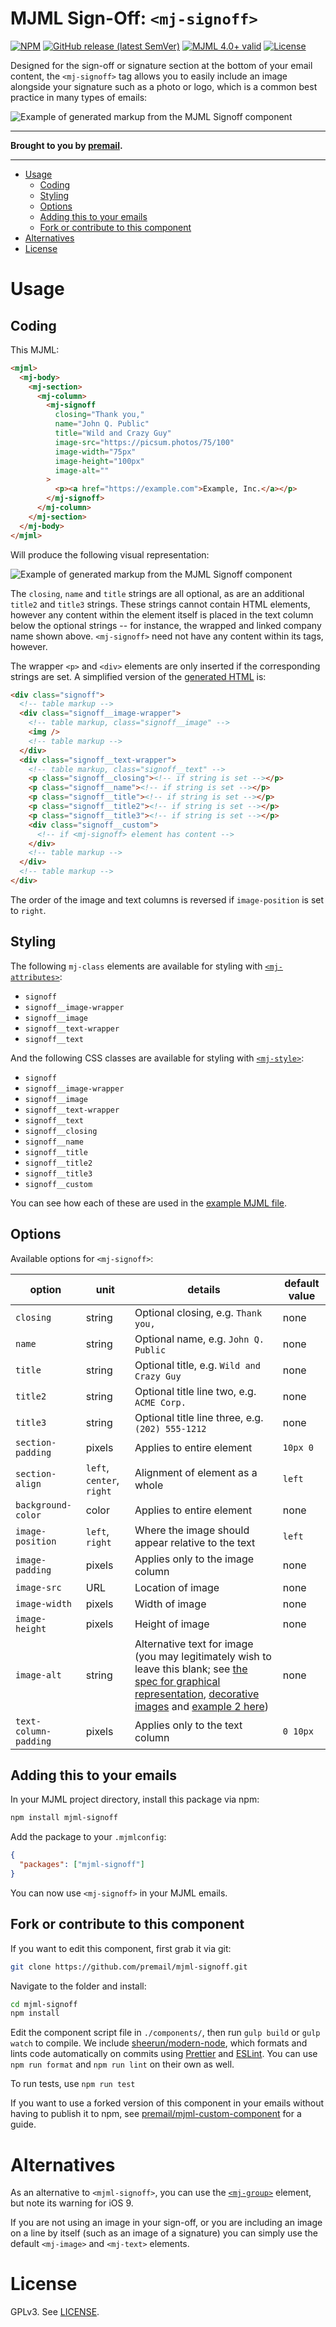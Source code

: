 # MJML Sign-Off: `<mj-signoff>`

<!-- This component's documentation and README need to stay in sync. Make sure
     to make any updates here in both places:

     https://premail.dev/docs/components/mjml-signoff/
     https://github.com/premail/mjml-signoff/blob/main/README.md

     Should differences exist, the README is considered canonical as it is
     published to NPM:
     https://www.npmjs.com/package/mjml-signoff
-->

[![NPM](https://img.shields.io/npm/v/mjml-signoff?style=flat-square)](https://www.npmjs.com/package/mjml-signoff)
[![GitHub release (latest SemVer)](https://img.shields.io/github/v/release/premail/mjml-signoff?sort=semver&style=flat-square)](https://github.com/premail/mjml-signoff/releases)
[![MJML 4.0+ valid](https://img.shields.io/badge/mjml-4%2B-brightgreen.svg?style=flat-square)](https://github.com/mjmlio/mjml/releases)
[![License](https://img.shields.io/npm/l/mjml-signoff?color=brightgreen&style=flat-square)](https://github.com/premail/mjml-signoff/blob/main/LICENSE)

Designed for the sign-off or signature section at the bottom of your email
content, the `<mj-signoff>` tag allows you to easily include an image alongside
your signature such as a photo or logo, which is a common best practice in many
types of emails:

![Example of generated markup from the MJML Signoff component](examples/mjml-signoff-screenshot.png)

---

**Brought to you by [premail](https://github.com/premail).**

---

- [Usage](#usage)
  - [Coding](#coding)
  - [Styling](#styling)
  - [Options](#options)
  - [Adding this to your emails](#adding-this-to-your-emails)
  - [Fork or contribute to this component](#fork-or-contribute-to-this-component)
- [Alternatives](#alternatives)
- [License](#license)

# Usage

## Coding

This MJML:

```html
<mjml>
  <mj-body>
    <mj-section>
      <mj-column>
        <mj-signoff
          closing="Thank you,"
          name="John Q. Public"
          title="Wild and Crazy Guy"
          image-src="https://picsum.photos/75/100"
          image-width="75px"
          image-height="100px"
          image-alt=""
        >
          <p><a href="https://example.com">Example, Inc.</a></p>
        </mj-signoff>
      </mj-column>
    </mj-section>
  </mj-body>
</mjml>
```

Will produce the following visual representation:

![Example of generated markup from the MJML Signoff component](examples/mjml-signoff-screenshot.png)

The `closing`, `name` and `title` strings are all optional, as are an additional
`title2` and `title3` strings. These strings cannot contain HTML elements,
however any content within the element itself is placed in the text column below
the optional strings -- for instance, the wrapped and linked company name shown
above. `<mj-signoff>` need not have any content within its tags, however.

The wrapper `<p>` and `<div>` elements are only inserted if the corresponding
strings are set. A simplified version of the
[generated HTML](examples/index.html) is:

```html
<div class="signoff">
  <!-- table markup -->
  <div class="signoff__image-wrapper">
    <!-- table markup, class="signoff__image" -->
    <img />
    <!-- table markup -->
  </div>
  <div class="signoff__text-wrapper">
    <!-- table markup, class="signoff__text" -->
    <p class="signoff__closing"><!-- if string is set --></p>
    <p class="signoff__name"><!-- if string is set --></p>
    <p class="signoff__title"><!-- if string is set --></p>
    <p class="signoff__title2"><!-- if string is set --></p>
    <p class="signoff__title3"><!-- if string is set --></p>
    <div class="signoff__custom">
      <!-- if <mj-signoff> element has content -->
    </div>
    <!-- table markup -->
  </div>
  <!-- table markup -->
</div>
```

The order of the image and text columns is reversed if `image-position` is set
to `right`.

## Styling

The following `mj-class` elements are available for styling with
[`<mj-attributes>`](https://documentation.mjml.io/#mj-attributes):

- `signoff`
- `signoff__image-wrapper`
- `signoff__image`
- `signoff__text-wrapper`
- `signoff__text`

And the following CSS classes are available for styling with
[`<mj-style>`](https://documentation.mjml.io/#mj-style):

- `signoff`
- `signoff__image-wrapper`
- `signoff__image`
- `signoff__text-wrapper`
- `signoff__text`
- `signoff__closing`
- `signoff__name`
- `signoff__title`
- `signoff__title2`
- `signoff__title3`
- `signoff__custom`

You can see how each of these are used in the
[example MJML file](examples/index.mjml).

## Options

Available options for `<mj-signoff>`:

| option                | unit                      | details                                                                                                                                                                                                                                                                                                                                                                                                                                         | default value |
| --------------------- | ------------------------- | ----------------------------------------------------------------------------------------------------------------------------------------------------------------------------------------------------------------------------------------------------------------------------------------------------------------------------------------------------------------------------------------------------------------------------------------------- | ------------- |
| `closing`             | string                    | Optional closing, e.g. `Thank you,`                                                                                                                                                                                                                                                                                                                                                                                                             | none          |
| `name`                | string                    | Optional name, e.g. `John Q. Public`                                                                                                                                                                                                                                                                                                                                                                                                            | none          |
| `title`               | string                    | Optional title, e.g. `Wild and Crazy Guy`                                                                                                                                                                                                                                                                                                                                                                                                       | none          |
| `title2`              | string                    | Optional title line two, e.g. `ACME Corp.`                                                                                                                                                                                                                                                                                                                                                                                                      | none          |
| `title3`              | string                    | Optional title line three, e.g. `(202) 555-1212`                                                                                                                                                                                                                                                                                                                                                                                                | none          |
| `section-padding`     | pixels                    | Applies to entire element                                                                                                                                                                                                                                                                                                                                                                                                                       | `10px 0`      |
| `section-align`       | `left`, `center`, `right` | Alignment of element as a whole                                                                                                                                                                                                                                                                                                                                                                                                                 | `left`        |
| `background-color`    | color                     | Applies to entire element                                                                                                                                                                                                                                                                                                                                                                                                                       | none          |
| `image-position`      | `left`, `right`           | Where the image should appear relative to the text                                                                                                                                                                                                                                                                                                                                                                                              | `left`        |
| `image-padding`       | pixels                    | Applies only to the image column                                                                                                                                                                                                                                                                                                                                                                                                                | none          |
| `image-src`           | URL                       | Location of image                                                                                                                                                                                                                                                                                                                                                                                                                               | none          |
| `image-width`         | pixels                    | Width of image                                                                                                                                                                                                                                                                                                                                                                                                                                  | none          |
| `image-height`        | pixels                    | Height of image                                                                                                                                                                                                                                                                                                                                                                                                                                 | none          |
| `image-alt`           | string                    | Alternative text for image (you may legitimately wish to leave this blank; see [the spec for graphical representation](https://html.spec.whatwg.org/multipage/images.html#a-graphical-representation-of-some-of-the-surrounding-text), [decorative images](https://html.spec.whatwg.org/multipage/images.html#a-purely-decorative-image-that-doesn't-add-any-information) and [example 2 here](https://webaim.org/techniques/alttext/#context)) | none          |
| `text-column-padding` | pixels                    | Applies only to the text column                                                                                                                                                                                                                                                                                                                                                                                                                 | `0 10px`      |

## Adding this to your emails

In your MJML project directory, install this package via npm:

```sh
npm install mjml-signoff
```

Add the package to your `.mjmlconfig`:

```json
{
  "packages": ["mjml-signoff"]
}
```

You can now use `<mj-signoff>` in your MJML emails.

## Fork or contribute to this component

If you want to edit this component, first grab it via git:

```sh
git clone https://github.com/premail/mjml-signoff.git
```

Navigate to the folder and install:

```sh
cd mjml-signoff
npm install
```

Edit the component script file in `./components/`, then run `gulp build` or
`gulp watch` to compile. We include
[sheerun/modern-node](https://github.com/sheerun/modern-node), which formats and
lints code automatically on commits using [Prettier](https://prettier.io/) and
[ESLint](https://eslint.org/). You can use `npm run format` and `npm run lint`
on their own as well.

To run tests, use `npm run test`

If you want to use a forked version of this component in your emails without
having to publish it to npm, see
[premail/mjml-custom-component](https://github.com/premail/mjml-custom-component)
for a guide.

# Alternatives

As an alternative to `<mjml-signoff>`, you can use the
[`<mj-group>`](https://documentation.mjml.io/#mj-group) element, but note its
warning for iOS 9.

If you are not using an image in your sign-off, or you are including an image on
a line by itself (such as an image of a signature) you can simply use the
default `<mj-image>` and `<mj-text>` elements.

# License

GPLv3. See [LICENSE](LICENSE).

